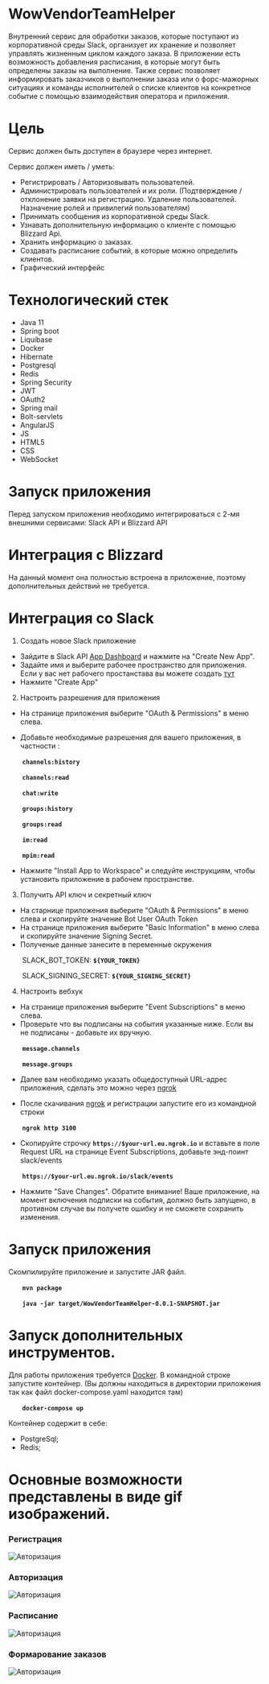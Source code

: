 WowVendorTeamHelper
=========================
Внутренний сервис для обработки заказов, которые поступают из корпоративной среды Slack, организует
их хранение и позволяет управлять жизненным циклом каждого заказа. В приложении есть возможность
добавления расписания, в которые могут быть определены заказы на выполнение. Также сервис позволяет
информировать заказчиков о выполнении заказа или о форс-мажорных ситуациях и команды исполнителей о
списке клиентов на конкретное событие с помощью взаимодействия оператора и приложения.

Цель
=========================
<p>Сервис должен быть доступен в браузере через интернет.
<p>Сервис должен иметь / уметь:

* Регистрировать / Авторизовывать пользователей.
* Администрировать пользователей и их роли. (Подтверждение / отклонение заявки на регистрацию. Удаление пользователей.
  Назначение ролей и привилегий пользователям)
* Принимать сообщения из корпоративной среды Slack.
* Узнавать дополнительную информацию о клиенте с помощью Blizzard Api.
* Хранить информацию о заказах.
* Создавать расписание событий, в которые можно определить клиентов.
* Графический интерфейс

Технологический стек
=========================

* Java 11
* Spring boot
* Liquibase
* Docker
* Hibernate
* Postgresql
* Redis
* Spring Security
* JWT
* OAuth2
* Spring mail
* Bolt-servlets
* AngularJS
* JS
* HTML5
* CSS
* WebSocket

Запуск приложения
=========================
<p>Перед запуском приложения необходимо интегрироваться с 2-мя внешними сервисами: Slack API и Blizzard API

Интеграция с Blizzard
==================
На данный момент она полностью встроена в приложение, поэтому дополнительных действий не требуется.

Интеграция со Slack
=========================

1. Создать новое Slack приложение

- Зайдите в Slack API [App Dashboard](https://api.slack.com/) и нажмите на "Create New App".
- Задайте имя и выберите рабочее пространство для приложения. Если у вас нет рабочего простанстава вы можете создать
  [тут](https://slack.com/get-started#/createnew)
- Нажмите "Create App"

2. Настроить разрешения для приложения

- На странице приложения выберите "OAuth & Permissions" в меню слева.
- <p>Добавьте необходимые разрешения для вашего приложения, в частности :

&nbsp;&nbsp;&nbsp;&nbsp;&nbsp;&nbsp;&nbsp;**`channels:history`**

&nbsp;&nbsp;&nbsp;&nbsp;&nbsp;&nbsp;&nbsp;**`channels:read`**

&nbsp;&nbsp;&nbsp;&nbsp;&nbsp;&nbsp;&nbsp;**`chat:write`**

&nbsp;&nbsp;&nbsp;&nbsp;&nbsp;&nbsp;&nbsp;**`groups:history`**

&nbsp;&nbsp;&nbsp;&nbsp;&nbsp;&nbsp;&nbsp;**`groups:read`**

&nbsp;&nbsp;&nbsp;&nbsp;&nbsp;&nbsp;&nbsp;**`im:read`**

&nbsp;&nbsp;&nbsp;&nbsp;&nbsp;&nbsp;&nbsp;**`mpim:read`**


- Нажмите "Install App to Workspace" и следуйте инструкциям, чтобы установить приложение в рабочем пространстве.

3. Получить API ключ и секретный ключ

- На старнице приложения выберите "OAuth & Permissions" в меню слева и скопируйте значение Bot User OAuth Token
- На странице приложения выберите "Basic Information" в меню слева и скопируйте значение Signing Secret.
- Полученые данные занесите в переменные окружения

&nbsp;&nbsp;&nbsp;&nbsp;&nbsp;&nbsp;&nbsp;SLACK_BOT_TOKEN: **`${YOUR_TOKEN}`**

&nbsp;&nbsp;&nbsp;&nbsp;&nbsp;&nbsp;&nbsp;SLACK_SIGNING_SECRET: **`${YOUR_SIGNING_SECRET}`**

4. Настроить вебхук

- На странице приложения выберите "Event Subscriptions" в меню слева.
- Проверьте что вы подписаны на события указанные ниже. Если вы не подписаны - добавьте их вручную.

&nbsp;&nbsp;&nbsp;&nbsp;&nbsp;&nbsp;&nbsp;**`message.channels`**

&nbsp;&nbsp;&nbsp;&nbsp;&nbsp;&nbsp;&nbsp;**`message.groups`**

- Далее вам необходимо указать общедоступный URL-адрес приложения, сделать это можно
  через [ngrok](https://dashboard.ngrok.com/get-started/setup)

- После скачивания [ngrok](https://dashboard.ngrok.com/get-started/setup) и регистрации запустите его из командной
  строки

&nbsp;&nbsp;&nbsp;&nbsp;&nbsp;&nbsp;&nbsp;**`ngrok http 3100`**

- Скопируйте строчку **`https://$your-url.eu.ngrok.io`** и вставьте в поле Request URL на странице Event Subscriptions, добавьте
  энд-поинт slack/events

&nbsp;&nbsp;&nbsp;&nbsp;&nbsp;&nbsp;&nbsp;**`https://$your-url.eu.ngrok.io/slack/events`**

- Нажмите "Save Changes". Обратите внимание! Ваше приложение, на момент включения подписки на события, должно быть 
 запущено, в противном случае вы получете ошибку и не сможете сохранить изменения.


Запуск приложения
====================
Скомпилируйте приложение и запустите JAR файл.

&nbsp;&nbsp;&nbsp;&nbsp;&nbsp;&nbsp;&nbsp;**`mvn package`**

&nbsp;&nbsp;&nbsp;&nbsp;&nbsp;&nbsp;&nbsp;**`java -jar target/WowVendorTeamHelper-0.0.1-SNAPSHOT.jar`**
  
Запуск дополнительных инструментов.
=====================
Для работы приложения требуется [Docker](https://www.docker.com/products/docker-desktop/).
В командной строке запустите контейнер. (Вы должны находиться в директории приложения так как файл docker-compose.yaml находится там)

&nbsp;&nbsp;&nbsp;&nbsp;&nbsp;&nbsp;&nbsp;**`docker-compose up`**
   
Контейнер содержит в себе:
* PostgreSql;
* Redis;

Основные возможности представлены в виде gif изображений.
=============================
### Регистрация
![Авторизация](images/Регистрация.gif)
### Авторизация
![Авторизация](images/Авторизация.gif)
### Расписание 
![Авторизация](images/Расписание.gif)
### Формарование заказов
![Авторизация](images/Заказы.gif)
